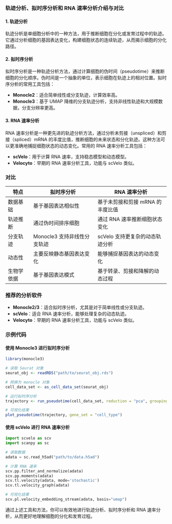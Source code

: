 ### 轨迹分析、拟时序分析和 RNA 速率分析介绍与对比

#### 1. 轨迹分析
轨迹分析是单细胞分析中的一种方法，用于推断细胞在分化或发育过程中的轨迹。它通过分析细胞的基因表达变化，构建细胞状态的连续轨迹，从而揭示细胞的分化路径。

#### 2. 拟时序分析
拟时序分析是一种轨迹分析方法，通过计算细胞的伪时间（pseudotime）来推断细胞的分化顺序。伪时间是一个抽象的单位，表示细胞在轨迹上的相对位置。拟时序分析的常用工具包括：
- **Monocle2**：适合简单线性或分支轨迹，计算效率高。
- **Monocle3**：基于 UMAP 降维的分支轨迹分析，支持非线性轨迹和大规模数据，分支分辨率更高。

#### 3. RNA 速率分析
RNA 速率分析是一种更先进的轨迹分析方法，通过分析未剪接（unspliced）和剪接（spliced）mRNA 的丰度比值，推断细胞的未来状态和分化轨迹。这种方法可以更准确地捕捉细胞状态的动态变化。常用的 RNA 速率分析工具包括：
- **scVelo**：用于计算 RNA 速率，支持稳态模型和动态模型。
- **Velocyto**：早期的 RNA 速率分析工具，功能与 scVelo 类似。

### 对比
| 特点         | 拟时序分析                        | RNA 速率分析                        |
|--------------|-----------------------------------|-------------------------------------|
| 数据基础     | 基于基因表达相似性                 | 基于未剪接和剪接 mRNA 的丰度比值     |
| 轨迹推断     | 通过伪时间排序细胞                 | 通过 RNA 速率推断细胞状态变化        |
| 分支轨迹     | Monocle3 支持非线性分支轨迹        | scVelo 支持更复杂的动态轨迹分析      |
| 动态性       | 主要反映静态基因表达变化           | 能够捕捉基因表达的动态变化           |
| 生物学依据   | 基于基因表达模式                   | 基于转录、剪接和降解的动态过程       |

### 推荐的分析软件
- **Monocle2/3**：适合拟时序分析，尤其是对于简单线性或分支轨迹。
- **scVelo**：适合 RNA 速率分析，能够处理复杂的动态轨迹。
- **Velocyto**：早期的 RNA 速率分析工具，功能与 scVelo 类似。

### 示例代码
#### 使用 Monocle3 进行拟时序分析
```R
library(monocle3)

# 读取 Seurat 对象
seurat_obj <- readRDS("path/to/seurat_obj.rds")

# 转换为 monocle 对象
cell_data_set <- as_cell_data_set(seurat_obj)

# 运行拟时序分析
trajectory <- run_pseudotime(cell_data_set, reduction = "pca", grouping_var = "cell_type")

# 可视化结果
plot_pseudotime(trajectory, gene_set = "cell_type")
```

#### 使用 scVelo 进行 RNA 速率分析
```python
import scvelo as scv
import scanpy as sc

# 读取数据
adata = sc.read_h5ad("path/to/data.h5ad")

# 计算 RNA 速率
scv.pp.filter_and_normalize(adata)
scv.pp.moments(adata)
scv.tl.velocity(adata, mode='stochastic')
scv.tl.velocity_graph(adata)

# 可视化结果
scv.pl.velocity_embedding_stream(adata, basis="umap")
```

通过上述工具和方法，你可以有效地进行轨迹分析、拟时序分析和 RNA 速率分析，从而更好地理解细胞的分化和发育过程。

